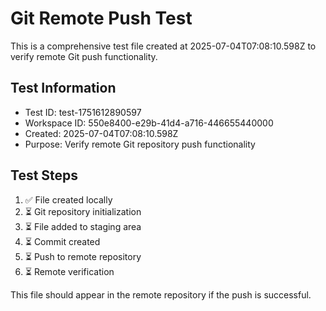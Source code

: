 # Git Remote Push Test

This is a comprehensive test file created at 2025-07-04T07:08:10.598Z to verify remote Git push functionality.

## Test Information
- Test ID: test-1751612890597
- Workspace ID: 550e8400-e29b-41d4-a716-446655440000
- Created: 2025-07-04T07:08:10.598Z
- Purpose: Verify remote Git repository push functionality

## Test Steps
1. ✅ File created locally
2. ⏳ Git repository initialization
3. ⏳ File added to staging area
4. ⏳ Commit created
5. ⏳ Push to remote repository
6. ⏳ Remote verification

This file should appear in the remote repository if the push is successful.
